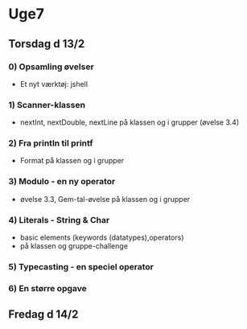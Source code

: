 # Uge7
## Torsdag d 13/2


### 0) Opsamling øvelser
- Et nyt værktøj: jshell

### 1) Scanner-klassen
- nextInt, nextDouble, nextLine på klassen og i grupper (øvelse 3.4)

### 2) Fra println til printf
- Format på klassen og i grupper 

### 3) Modulo - en ny operator
- øvelse 3.3, Gem-tal-øvelse på klassen og i grupper

### 4) Literals - String & Char
- basic elements (keywords (datatypes),operators)
- på klassen og gruppe-challenge 

### 5) Typecasting - en speciel operator

### 6) En større opgave

## Fredag d 14/2
